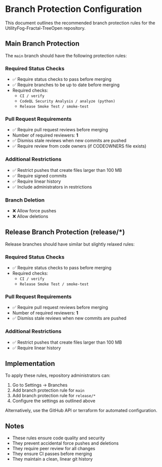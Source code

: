 
# Branch Protection Configuration

This document outlines the recommended branch protection rules for the UtilityFog-Fractal-TreeOpen repository.

## Main Branch Protection

The `main` branch should have the following protection rules:

### Required Status Checks
- ✅ Require status checks to pass before merging
- ✅ Require branches to be up to date before merging
- Required checks:
  - `CI / verify`
  - `CodeQL Security Analysis / analyze (python)`
  - `Release Smoke Test / smoke-test`

### Pull Request Requirements
- ✅ Require pull request reviews before merging
- Number of required reviewers: **1**
- ✅ Dismiss stale reviews when new commits are pushed
- ✅ Require review from code owners (if CODEOWNERS file exists)

### Additional Restrictions
- ✅ Restrict pushes that create files larger than 100 MB
- ✅ Require signed commits
- ✅ Require linear history
- ✅ Include administrators in restrictions

### Branch Deletion
- ❌ Allow force pushes
- ❌ Allow deletions

## Release Branch Protection (release/*)

Release branches should have similar but slightly relaxed rules:

### Required Status Checks
- ✅ Require status checks to pass before merging
- Required checks:
  - `CI / verify`
  - `Release Smoke Test / smoke-test`

### Pull Request Requirements
- ✅ Require pull request reviews before merging
- Number of required reviewers: **1**
- ✅ Dismiss stale reviews when new commits are pushed

### Additional Restrictions
- ✅ Restrict pushes that create files larger than 100 MB
- ✅ Require linear history

## Implementation

To apply these rules, repository administrators can:

1. Go to Settings → Branches
2. Add branch protection rule for `main`
3. Add branch protection rule for `release/*`
4. Configure the settings as outlined above

Alternatively, use the GitHub API or terraform for automated configuration.

## Notes

- These rules ensure code quality and security
- They prevent accidental force pushes and deletions
- They require peer review for all changes
- They ensure CI passes before merging
- They maintain a clean, linear git history
